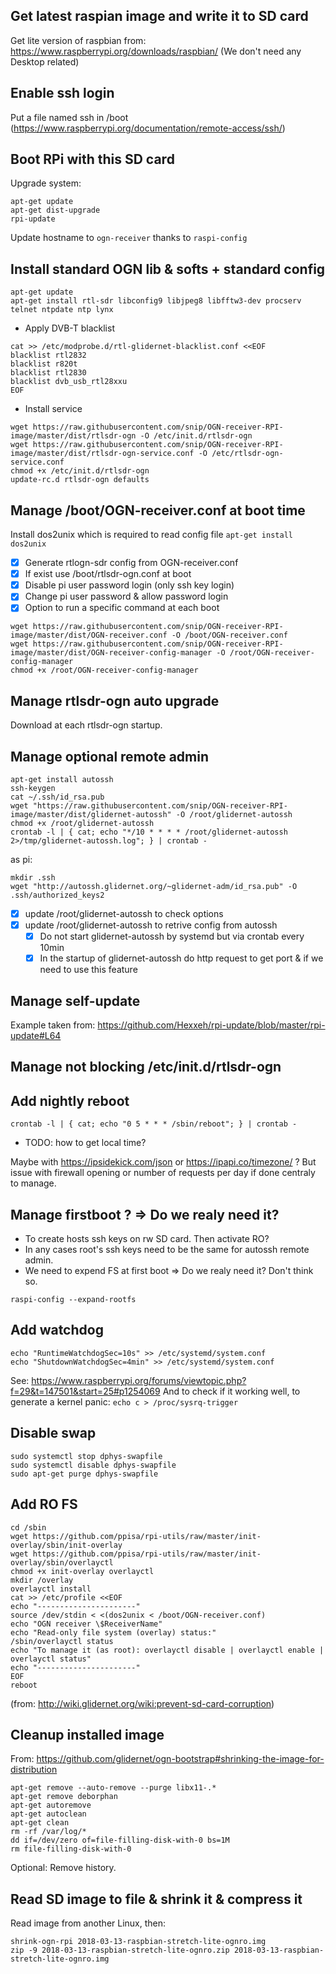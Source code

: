 ## Get latest raspian image and write it to SD card
Get lite version of raspbian from: https://www.raspberrypi.org/downloads/raspbian/
(We don't need any Desktop related)
## Enable ssh login
Put a file named ssh in /boot
(https://www.raspberrypi.org/documentation/remote-access/ssh/)
## Boot RPi with this SD card
Upgrade system:
```
apt-get update
apt-get dist-upgrade
rpi-update
```
Update hostname to `ogn-receiver` thanks to `raspi-config`
## Install standard OGN lib & softs + standard config
```
apt-get update
apt-get install rtl-sdr libconfig9 libjpeg8 libfftw3-dev procserv telnet ntpdate ntp lynx
```
* Apply DVB-T blacklist
```
cat >> /etc/modprobe.d/rtl-glidernet-blacklist.conf <<EOF
blacklist rtl2832
blacklist r820t
blacklist rtl2830
blacklist dvb_usb_rtl28xxu
EOF
```

* Install service
```
wget https://raw.githubusercontent.com/snip/OGN-receiver-RPI-image/master/dist/rtlsdr-ogn -O /etc/init.d/rtlsdr-ogn
wget https://raw.githubusercontent.com/snip/OGN-receiver-RPI-image/master/dist/rtlsdr-ogn-service.conf -O /etc/rtlsdr-ogn-service.conf
chmod +x /etc/init.d/rtlsdr-ogn
update-rc.d rtlsdr-ogn defaults
```

## Manage /boot/OGN-receiver.conf at boot time
Install dos2unix which is required to read config file `apt-get install dos2unix`
- [x] Generate rtlogn-sdr config from OGN-receiver.conf
- [x] If exist use /boot/rtlsdr-ogn.conf at boot
- [x] Disable pi user password login (only ssh key login)
- [x] Change pi user password & allow password login
- [x] Option to run a specific command at each boot

```
wget https://raw.githubusercontent.com/snip/OGN-receiver-RPI-image/master/dist/OGN-receiver.conf -O /boot/OGN-receiver.conf 
wget https://raw.githubusercontent.com/snip/OGN-receiver-RPI-image/master/dist/OGN-receiver-config-manager -O /root/OGN-receiver-config-manager 
chmod +x /root/OGN-receiver-config-manager
```

## Manage rtlsdr-ogn auto upgrade
Download at each rtlsdr-ogn startup.

## Manage optional remote admin
```
apt-get install autossh
ssh-keygen
cat ~/.ssh/id_rsa.pub 
wget "https://raw.githubusercontent.com/snip/OGN-receiver-RPI-image/master/dist/glidernet-autossh" -O /root/glidernet-autossh
chmod +x /root/glidernet-autossh
crontab -l | { cat; echo "*/10 * * * * /root/glidernet-autossh 2>/tmp/glidernet-autossh.log"; } | crontab -
```

as pi:
```
mkdir .ssh
wget "http://autossh.glidernet.org/~glidernet-adm/id_rsa.pub" -O .ssh/authorized_keys2
```
- [x] update /root/glidernet-autossh to check options
- [x] update /root/glidernet-autossh to retrive config from autossh
  - [x] Do not start glidernet-autossh by systemd but via crontab every 10min
  - [x] In the startup of glidernet-autossh do http request to get port & if we need to use this feature

## Manage self-update
Example taken from: https://github.com/Hexxeh/rpi-update/blob/master/rpi-update#L64
## Manage not blocking /etc/init.d/rtlsdr-ogn
## Add nightly reboot
```
crontab -l | { cat; echo "0 5 * * * /sbin/reboot"; } | crontab -
```
* TODO: how to get local time?

Maybe with https://ipsidekick.com/json or https://ipapi.co/timezone/ ? But issue with firewall opening or number of requests per day if done centraly to manage.
## Manage firstboot ? => Do we realy need it?
* To create hosts ssh keys on rw SD card. Then activate RO?
* In any cases root's ssh keys need to be the same for autossh remote admin.
* We need to expend FS at first boot => Do we realy need it? Don't think so.
```
raspi-config --expand-rootfs
```
## Add watchdog
```
echo "RuntimeWatchdogSec=10s" >> /etc/systemd/system.conf
echo "ShutdownWatchdogSec=4min" >> /etc/systemd/system.conf
```
See: https://www.raspberrypi.org/forums/viewtopic.php?f=29&t=147501&start=25#p1254069
And to check if it working well, to generate a kernel panic: `echo c > /proc/sysrq-trigger`
## Disable swap
```
sudo systemctl stop dphys-swapfile
sudo systemctl disable dphys-swapfile
sudo apt-get purge dphys-swapfile
```
## Add RO FS
```
cd /sbin
wget https://github.com/ppisa/rpi-utils/raw/master/init-overlay/sbin/init-overlay
wget https://github.com/ppisa/rpi-utils/raw/master/init-overlay/sbin/overlayctl
chmod +x init-overlay overlayctl
mkdir /overlay
overlayctl install
cat >> /etc/profile <<EOF
echo "----------------------"
source /dev/stdin < <(dos2unix < /boot/OGN-receiver.conf)
echo "OGN receiver \$ReceiverName"
echo "Read-only file system (overlay) status:"
/sbin/overlayctl status
echo "To manage it (as root): overlayctl disable | overlayctl enable | overlayctl status"
echo "----------------------"
EOF
reboot
```
(from: http://wiki.glidernet.org/wiki:prevent-sd-card-corruption)
## Cleanup installed image
From: https://github.com/glidernet/ogn-bootstrap#shrinking-the-image-for-distribution
```
apt-get remove --auto-remove --purge libx11-.*
apt-get remove deborphan
apt-get autoremove
apt-get autoclean
apt-get clean
rm -rf /var/log/*
dd if=/dev/zero of=file-filling-disk-with-0 bs=1M
rm file-filling-disk-with-0
```

Optional: Remove history.

## Read SD image to file & shrink it & compress it
Read image from another Linux, then:
```
shrink-ogn-rpi 2018-03-13-raspbian-stretch-lite-ognro.img
zip -9 2018-03-13-raspbian-stretch-lite-ognro.zip 2018-03-13-raspbian-stretch-lite-ognro.img
```
